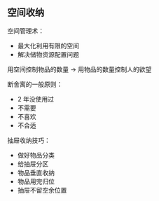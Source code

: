 

## 空间收纳
空间管理术：
- 最大化利用有限的空间
- 解决储物资源配置问题

用空间控制物品的数量 -> 用物品的数量控制人的欲望

断舍离的一般原则：
- 2 年没使用过
- 不需要
- 不喜欢
- 不合适

抽屉收纳技巧：
- 做好物品分类
- 给抽屉分区
- 物品垂直收纳
- 物品用完归位
- 抽屉不留空余位置
